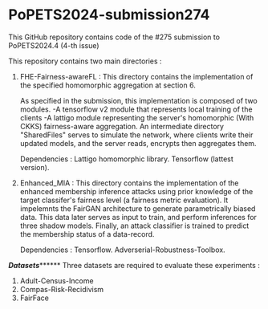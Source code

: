 # PoPETS2024-submission274

This GitHub repository contains code of the #275 submission to PoPETS2024.4 (4-th issue)

This repository contains two main directories : 

1) FHE-Fairness-awareFL : This directory contains the implementation of the specified homomorphic aggregation at section 6.

     As specified in the submission, this implementation is composed of two modules.
             -A tensorflow v2 module that represents local training of the clients
             -A lattigo module representing the server's homomorphic (With CKKS) fairness-aware aggregation.
     An intermediate directory "SharedFiles" serves to simulate the network, where clients write their updated models, and the server reads, encrypts then aggregates them.  

    Dependencies :
       Lattigo homomorphic library.
       Tensorflow (lattest version).


3) Enhanced_MIA : This directory contains the implementation of the enhanced membership inference attacks using prior knowledge of the target classifer's fairness level (a fairness metric evaluation). It impelemnts the FairGAN architecture to generate parametrically biased data. This data later serves as input to train, and perform inferences for three shadow models. Finally, an attack classifier is trained to predict the membership status of a data-record.
 
    Dependencies :
      Tensorflow.
      Adverserial-Robustness-Toolbox.


*****************Datasets***********************
Three datasets are required to evaluate these experiments : 
1) Adult-Census-Income
2) Compas-Risk-Recidivism
3) FairFace


       

